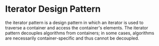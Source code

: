 # Iterator Design Pattern

the iterator pattern is a design pattern in which an iterator is used to
traverse a container and access the container's elements. The iterator pattern
decouples algorithms from containers; in some cases, algorithms are necessarily
container-specific and thus cannot be decoupled.
